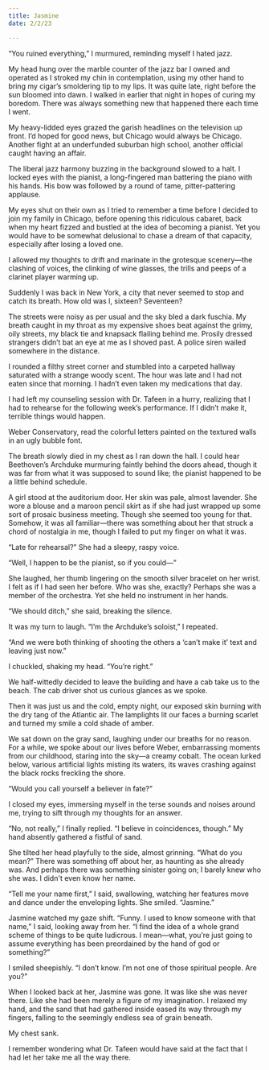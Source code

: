 ```yaml
---
title: Jasmine
date: 2/2/23

---
```


“You ruined everything,” I murmured, reminding myself I hated jazz.

My head hung over the marble counter of the jazz bar I owned and operated as I stroked my chin in contemplation, using my other hand to bring my cigar’s smoldering tip to my lips. It was quite late, right before the sun bloomed into dawn. I walked in earlier that night in hopes of curing my boredom. There was always something new that happened there each time I went.

My heavy-lidded eyes grazed the garish headlines on the television up front. I’d hoped for good news, but Chicago would always be Chicago. Another fight at an underfunded suburban high school, another official caught having an affair.

The liberal jazz harmony buzzing in the background slowed to a halt. I locked eyes with the pianist, a long-fingered man battering the piano with his hands. His bow was followed by a round of tame, pitter-pattering applause.

My eyes shut on their own as I tried to remember a time before I decided to join my family in Chicago, before opening this ridiculous cabaret, back when my heart fizzed and bustled at the idea of becoming a pianist. Yet you would have to be somewhat delusional to chase a dream of that capacity, especially after losing a loved one.

I allowed my thoughts to drift and marinate in the grotesque scenery—the clashing of voices, the clinking of wine glasses, the trills and peeps of a clarinet player warming up.


Suddenly I was back in New York, a city that never seemed to stop and catch its breath. How old was I, sixteen? Seventeen?

The streets were noisy as per usual and the sky bled a dark fuschia. My breath caught in my throat as my expensive shoes beat against the grimy, oily streets, my black tie and knapsack flailing behind me. Prosily dressed strangers didn’t bat an eye at me as I shoved past. A police siren wailed somewhere in the distance.

I rounded a filthy street corner and stumbled into a carpeted hallway saturated with a strange woody scent. The hour was late and I had not eaten since that morning. I hadn’t even taken my medications that day.

I had left my counseling session with Dr. Tafeen in a hurry, realizing that I had to rehearse for the following week’s performance. If I didn’t make it, terrible things would happen.

Weber Conservatory, read the colorful letters painted on the textured walls in an ugly bubble font.

The breath slowly died in my chest as I ran down the hall. I could hear Beethoven’s Archduke murmuring faintly behind the doors ahead, though it was far from what it was supposed to sound like; the pianist happened to be a little behind schedule.

A girl stood at the auditorium door. Her skin was pale, almost lavender. She wore a blouse and a maroon pencil skirt as if she had just wrapped up some sort of prosaic business meeting. Though she seemed too young for that. Somehow, it was all familiar—there was something about her that struck a chord of nostalgia in me, though I failed to put my finger on what it was.

“Late for rehearsal?” She had a sleepy, raspy voice.

“Well, I happen to be the pianist, so if you could—”

She laughed, her thumb lingering on the smooth silver bracelet on her wrist. I felt as if I had seen her before. Who was she, exactly? Perhaps she was a member of the orchestra. Yet she held no instrument in her hands.

“We should ditch,” she said, breaking the silence.

It was my turn to laugh. “I’m the Archduke’s soloist,” I repeated.

“And we were both thinking of shooting the others a ‘can’t make it’ text and leaving just now.”

I chuckled, shaking my head. “You’re right.”

We half-wittedly decided to leave the building and have a cab take us to the beach. The cab driver shot us curious glances as we spoke.

Then it was just us and the cold, empty night, our exposed skin burning with the dry tang of the Atlantic air. The lamplights lit our faces a burning scarlet and turned my smile a cold shade of amber.

We sat down on the gray sand, laughing under our breaths for no reason. For a while, we spoke about our lives before Weber, embarrassing moments from our childhood, staring into the sky—a creamy cobalt. The ocean lurked below, various artificial lights misting its waters, its waves crashing against the black rocks freckling the shore.

“Would you call yourself a believer in fate?”

I closed my eyes, immersing myself in the terse sounds and noises around me, trying to sift through my thoughts for an answer.

“No, not really,” I finally replied. “I believe in coincidences, though.” My hand absently gathered a fistful of sand.

She tilted her head playfully to the side, almost grinning. “What do you mean?” There was something off about her, as haunting as she already was. And perhaps there was something sinister going on; I barely knew who she was. I didn't even know her name.

“Tell me your name first,” I said, swallowing, watching her features move and dance under the enveloping lights. She smiled. “Jasmine.”

Jasmine watched my gaze shift. “Funny. I used to know someone with that name,” I said, looking away from her. “I find the idea of a whole grand scheme of things to be quite ludicrous. I mean—what, you’re just going to assume everything has been preordained by the hand of god or something?”

I smiled sheepishly. “I don’t know. I’m not one of those spiritual people. Are you?”

When I looked back at her, Jasmine was gone. It was like she was never there. Like she had been merely a figure of my imagination. I relaxed my hand, and the sand that had gathered inside eased its way through my fingers, falling to the seemingly endless sea of grain beneath.

My chest sank.

I remember wondering what Dr. Tafeen would have said at the fact that I had let her take me all the way there.
